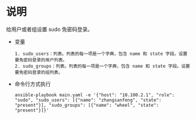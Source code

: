# 说明

给用户或者组设置 sudo 免密码登录。

- 变量

  ```text
  1. sudo_users：列表。列表的每一项是一个字典，包含 name 和 state 字段。设置要免密码登录的用户列表。
  2. sudo_groups：列表。列表的每一项是一个字典，包含 name 和 state 字段。设置要免密码登录的组列表。
  ```

- 命令行方式执行

  ```shell
  ansible-playbook main.yaml -e '{"host": "10.100.2.1", "role": "sudo", "sudo_users": [{"name": "zhangsanfeng", "state": "present"}], "sudo_groups": [{"name": "wheel", "state": "present"}]}'
  ```
